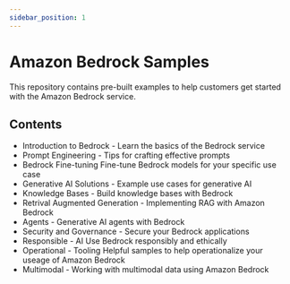 ```yaml
---
sidebar_position: 1
---
```

# Amazon Bedrock Samples 

This repository contains pre-built examples to help customers get started with the Amazon Bedrock service.

## Contents

- Introduction to Bedrock - Learn the basics of the Bedrock service
- Prompt Engineering  - Tips for crafting effective prompts 
- Bedrock Fine-tuning Fine-tune Bedrock models for your specific use case
- Generative AI Solutions - Example use cases for generative AI
- Knowledge Bases - Build knowledge bases with Bedrock
- Retrival Augmented Generation  - Implementing RAG with Amazon Bedrock
- Agents  - Generative AI agents with Bedrock
- Security and Governance  - Secure your Bedrock applications
- Responsible -  AI Use Bedrock responsibly and ethically
- Operational - Tooling Helpful samples to help operationalize your useage of Amazon Bedrock
- Multimodal - Working with multimodal data using Amazon Bedrock

